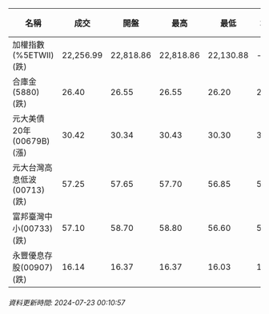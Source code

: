 | 名稱 | 成交 | 開盤 | 最高 | 最低 | 均價 | 成交金額(億) | 昨收 | 漲跌幅 | 漲跌 | 總量 | 昨量 | 振幅 |
| -------- | -------- | -------- | -------- |-------- | -------- | -------- |-------- |-------- |-------- | -------- | -------- |-------- |
|加權指數(%5ETWII) (跌)|22,256.99|22,818.86|22,818.86|22,130.88|-|5,512.41|22,869.26|2.68%|612.27|11,797,358|0|3.01%|
|合庫金(5880) (跌)|26.40|26.55|26.55|26.20|26.37|3.08|26.65|0.94%|0.25|11,664|13,849|1.31%|
|元大美債20年(00679B) (漲)|30.42|30.34|30.43|30.30|30.37|22.72|30.34|0.26%|0.08|74,805|57,363|0.43%|
|元大台灣高息低波(00713) (跌)|57.25|57.65|57.70|56.85|57.16|11.20|57.75|0.87%|0.50|19,592|25,776|1.47%|
|富邦臺灣中小(00733) (跌)|57.10|58.70|58.80|56.60|57.50|2.36|58.80|2.89%|1.70|4,101|1,629|3.74%|
|永豐優息存股(00907) (跌)|16.14|16.37|16.37|16.03|16.14|0.695|16.38|1.47%|0.24|4,302|3,390|2.08%|
###### 資料更新時間: 2024-07-23 00:10:57